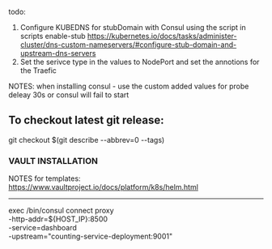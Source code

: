 todo:
1. Configure KUBEDNS for stubDomain with Consul using the script in scripts enable-stub
https://kubernetes.io/docs/tasks/administer-cluster/dns-custom-nameservers/#configure-stub-domain-and-upstream-dns-servers
2. Set the serivce type in the values to NodePort and set the annotions for the Traefic



NOTES:
when installing consul - use the custom added values for probe deleay 30s or consul will fail to start

## To checkout latest git release:
git checkout $(git describe --abbrev=0 --tags)



### VAULT INSTALLATION 
NOTES for templates: https://www.vaultproject.io/docs/platform/k8s/helm.html



-----
exec /bin/consul connect proxy \
  -http-addr=${HOST_IP}:8500 \
  -service=dashboard \
  -upstream="counting-service-deployment:9001"
